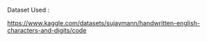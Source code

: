 Dataset Used :

https://www.kaggle.com/datasets/sujaymann/handwritten-english-characters-and-digits/code
